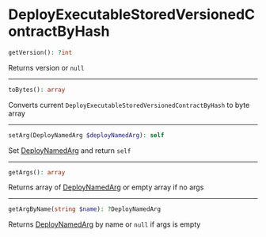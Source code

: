 # DeployExecutableStoredVersionedContractByHash

```php
getVersion(): ?int
```
Returns version or `null`

---
```php
toBytes(): array
```
Converts current `DeployExecutableStoredVersionedContractByHash` to byte array

---
```php
setArg(DeployNamedArg $deployNamedArg): self
```
Set [DeployNamedArg](DeployNamedArg.md) and return `self`

---
```php
getArgs(): array
```
Returns array of [DeployNamedArg](DeployNamedArg.md) or empty array if no args

---
```php
getArgByName(string $name): ?DeployNamedArg
```
Returns [DeployNamedArg](DeployNamedArg.md) by name or `null` if args is empty
